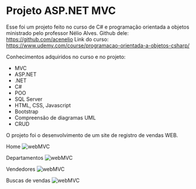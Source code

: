 # Projeto ASP.NET MVC

Esse foi um projeto feito no curso de C# e programação orientada a objetos ministrado pelo professor Nélio Alves.
Github dele: https://github.com/acenelio
Link do curso: https://www.udemy.com/course/programacao-orientada-a-objetos-csharp/

Conhecimentos adquiridos no curso e no projeto:
- MVC
- ASP.NET
- .NET
- C# 
- POO
- SQL Server
- HTML, CSS, Javascript
- Bootstrap
- Compreensão de diagramas UML
- CRUD

O projeto foi o desenvolvimento de um site de registro de vendas WEB.

Home
![webMVC](https://user-images.githubusercontent.com/72561919/180250370-9f95eac2-7279-414d-9d7e-e4dda7e1ad30.PNG)

Departamentos
![webMVC](https://user-images.githubusercontent.com/72561919/180250553-3e0e53fe-ae6d-425c-a80b-1fde0ffb19c8.PNG)

Vendedores
![webMVC](https://user-images.githubusercontent.com/72561919/180250677-0ba24521-a063-4189-ac1f-1a0d6e225175.PNG)

Buscas de vendas
![webMVC](https://user-images.githubusercontent.com/72561919/180250831-b58095c4-50f8-4e1b-a2fc-c5ec2698b8c0.PNG)


